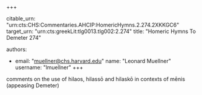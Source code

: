 +++


citable_urn: "urn:cts:CHS:Commentaries.AHCIP:HomericHymns.2.274.2XKKGC6"
target_urn: "urn:cts:greekLit:tlg0013.tlg002:2.274"
title: "Homeric Hymns To Demeter 274"

authors:
- email: "muellner@chs.harvard.edu"
  name: "Leonard Muellner"
  username: "lmuellner"
+++

<p>comments on the use of hilaos, hilassō and hilaskō in contexts of mēnis (appeasing Demeter)</p>